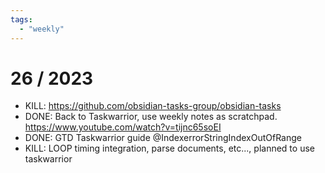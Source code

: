 ```yaml
---
tags:
  - "weekly"
---
```


# 26 / 2023


- KILL: https://github.com/obsidian-tasks-group/obsidian-tasks
- DONE: Back to Taskwarrior, use weekly notes as scratchpad.
        <https://www.youtube.com/watch?v=tijnc65soEI>
- DONE: GTD Taskwarrior guide @IndexerrorStringIndexOutOfRange
- KILL: LOOP timing integration, parse documents, etc..., planned to use
        taskwarrior
